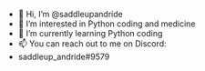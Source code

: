 - 👋 Hi, I’m @saddleupandride
- 👀 I’m interested in Python coding and medicine
- 🌱 I’m currently learning Python coding
- 📫 You can reach out to me on Discord:
- saddleup_andride#9579

<!---
saddleupandride/saddleupandride is a ✨ special ✨ repository because its `README.md` (this file) appears on your GitHub profile.
You can click the Preview link to take a look at your changes.
--->
